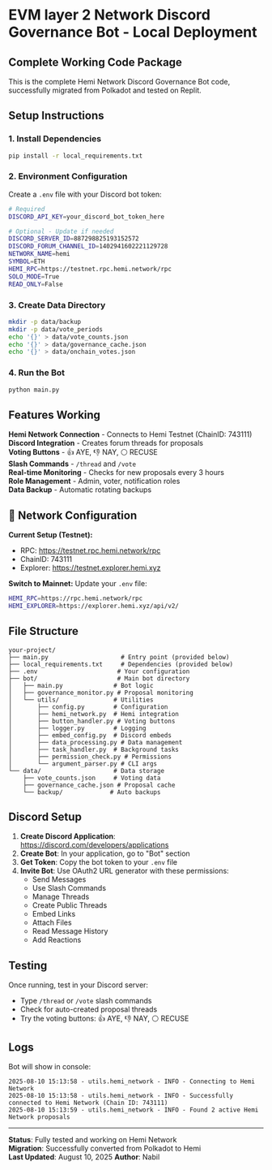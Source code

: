# EVM layer 2 Network Discord Governance Bot - Local Deployment

##  Complete Working Code Package

This is the complete Hemi Network Discord Governance Bot code, successfully migrated from Polkadot and tested on Replit.

##  Setup Instructions

### 1. Install Dependencies
```bash
pip install -r local_requirements.txt
```

### 2. Environment Configuration
Create a `.env` file with your Discord bot token:
```bash
# Required
DISCORD_API_KEY=your_discord_bot_token_here

# Optional - Update if needed
DISCORD_SERVER_ID=887298825193152572
DISCORD_FORUM_CHANNEL_ID=1402941602221129728
NETWORK_NAME=hemi
SYMBOL=ETH
HEMI_RPC=https://testnet.rpc.hemi.network/rpc
SOLO_MODE=True
READ_ONLY=False
```

### 3. Create Data Directory
```bash
mkdir -p data/backup
mkdir -p data/vote_periods
echo '{}' > data/vote_counts.json
echo '{}' > data/governance_cache.json
echo '{}' > data/onchain_votes.json
```

### 4. Run the Bot
```bash
python main.py
```

##  Features Working

 **Hemi Network Connection** - Connects to Hemi Testnet (ChainID: 743111)  
 **Discord Integration** - Creates forum threads for proposals  
 **Voting Buttons** - 👍 AYE, 👎 NAY, ⚪ RECUSE  
 **Slash Commands** - `/thread` and `/vote`  
 **Real-time Monitoring** - Checks for new proposals every 3 hours  
 **Role Management** - Admin, voter, notification roles  
 **Data Backup** - Automatic rotating backups  

## 🔧 Network Configuration

**Current Setup (Testnet):**
- RPC: https://testnet.rpc.hemi.network/rpc  
- ChainID: 743111  
- Explorer: https://testnet.explorer.hemi.xyz  

**Switch to Mainnet:**
Update your `.env` file:
```bash
HEMI_RPC=https://rpc.hemi.network/rpc
HEMI_EXPLORER=https://explorer.hemi.xyz/api/v2/
```

## File Structure
```
your-project/
├── main.py                    # Entry point (provided below)
├── local_requirements.txt     # Dependencies (provided below)
├── .env                      # Your configuration
├── bot/                      # Main bot directory
│   ├── main.py              # Bot logic
│   ├── governance_monitor.py # Proposal monitoring  
│   └── utils/               # Utilities
│       ├── config.py        # Configuration
│       ├── hemi_network.py  # Hemi integration
│       ├── button_handler.py # Voting buttons
│       ├── logger.py        # Logging
│       ├── embed_config.py  # Discord embeds
│       ├── data_processing.py # Data management
│       ├── task_handler.py  # Background tasks
│       ├── permission_check.py # Permissions
│       └── argument_parser.py # CLI args
└── data/                    # Data storage
    ├── vote_counts.json     # Voting data
    ├── governance_cache.json # Proposal cache
    └── backup/             # Auto backups
```

## Discord Setup

1. **Create Discord Application**: https://discord.com/developers/applications
2. **Create Bot**: In your application, go to "Bot" section
3. **Get Token**: Copy the bot token to your `.env` file
4. **Invite Bot**: Use OAuth2 URL generator with these permissions:
   - Send Messages
   - Use Slash Commands  
   - Manage Threads
   - Create Public Threads
   - Embed Links
   - Attach Files
   - Read Message History
   - Add Reactions

## Testing

Once running, test in your Discord server:
- Type `/thread` or `/vote` slash commands
- Check for auto-created proposal threads  
- Try the voting buttons: 👍 AYE, 👎 NAY, ⚪ RECUSE

## Logs

Bot will show in console:
```
2025-08-10 15:13:58 - utils.hemi_network - INFO - Connecting to Hemi Network
2025-08-10 15:13:58 - utils.hemi_network - INFO - Successfully connected to Hemi Network (Chain ID: 743111)
2025-08-10 15:13:59 - utils.hemi_network - INFO - Found 2 active Hemi Network proposals
```

---
**Status**: Fully tested and working on Hemi Network  
**Migration**: Successfully converted from Polkadot to Hemi  
**Last Updated**: August 10, 2025
**Author**: Nabil
